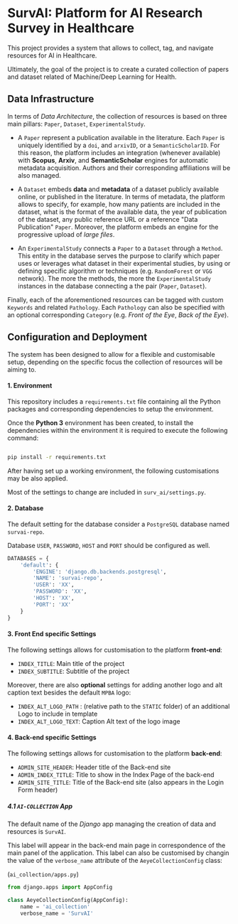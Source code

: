 # SurvAI: Platform for AI Research Survey in Healthcare

This project provides a system that allows to collect, tag, and 
navigate resources for AI in Healthcare.

Ultimately, the goal of the project is to create a curated collection of papers and 
dataset related of Machine/Deep Learning for Health.

## Data Infrastructure

In terms of _Data Architecture_, the collection of resources is based on three main pillars:
`Paper`, `Dataset`, `ExperimentalStudy`.

- A `Paper` represent a publication available in the literature. Each `Paper` is uniquely identified 
by a `doi`, and `arxivID`, or a `SemanticScholarID`. For this reason, the platform includes an integration 
(whenever available) with **Scopus**, **Arxiv**, and **SemanticScholar** engines for automatic metadata acquisition.
Authors and their corresponding affiliations will be also managed.

- A `Dataset` embeds **data** and **metadata** of a dataset publicly available online, or
published in the literature. In terms of metadata, the platform allows to specify, for example, 
how many patients are included in the dataset, what is the format of the available data, 
the year of publication of the dataset, any public reference URL or a reference "Data Publication" `Paper`.
Moreover, the platform embeds an engine for the progressive upload of _large files_.

- An `ExperimentalStudy` connects a `Paper` to a `Dataset` through a `Method`. This entity in the database 
serves the purpose to clarify which paper uses or leverages what dataset in their experimental studies, 
by using or defining specific algorithm or techniques (e.g. `RandomForest` or `VGG` network).
The more the methods, the more the `ExperimentalStudy` instances in the database connecting a 
the pair (`Paper`, `Dataset`).

Finally, each of the aforementioned resources can be tagged with custom `Keywords` and 
related `Pathology`. Each `Pathology` can also be specified with an optional corresponding `Category`
(e.g. _Front of the Eye_, _Back of the Eye_).

## Configuration and Deployment

The system has been designed to allow for a flexible and customisable setup, depending on 
the specific focus the collection of resources will be aiming to. 

#### 1. Environment

This repository includes a `requirements.txt` file containing all the Python packages
and corresponding dependencies to setup the environment.

Once the **Python 3** environment has been created, to install the dependencies
within the environment it is required to execute the following command:

```bash

pip install -r requirements.txt

``` 

After having set up a working environment, 
the following customisations may be also applied.

Most of the settings to change are included in `surv_ai/settings.py`.

#### 2. Database

The default setting for the database consider a `PostgreSQL` database 
named `survai-repo`. 

Database `USER`, `PASSWORD`, `HOST` and `PORT` should be configured as well. 
 
```python
DATABASES = {
    'default': {
        'ENGINE': 'django.db.backends.postgresql',
        'NAME': 'survai-repo',
        'USER': 'XX',
        'PASSWORD': 'XX',
        'HOST': 'XX',
        'PORT': 'XX'
    }
}
```

#### 3. Front End specific Settings

The following settings allows for customisation to the platform **front-end**:

- `INDEX_TITLE`: Main title of the project
- `INDEX_SUBTITLE`: Subtitle of the project

Moreover, there are also **optional** settings for adding another logo and alt caption text 
besides the default `MPBA` logo:

- `INDEX_ALT_LOGO_PATH` : (relative path to the `STATIC` folder) of an additional Logo to include in template
- `INDEX_ALT_LOGO_TEXT`: Caption Alt text of the logo image

#### 4. Back-end specific Settings

The following settings allows for customisation to the platform **back-end**:

- `ADMIN_SITE_HEADER`: Header title of the Back-end site
- `ADMIN_INDEX_TITLE`: Title to show in the Index Page of the back-end
- `ADMIN_SITE_TITLE`: Title of the Back-end site (also appears in the Login Form header)

##### 4.1 `AI-COLLECTION` App

The default name of the _Django_ app managing the creation of data and resources is 
`SurvAI`. 

This label will appear in the back-end main page in correspondence of the main panel of 
the application. This label can also be customised by changin the value of the 
`verbose_name` attribute of the `AeyeCollectionConfig` class:

(`ai_collection/apps.py`)

```python
from django.apps import AppConfig

class AeyeCollectionConfig(AppConfig):
    name = 'ai_collection'
    verbose_name = 'SurvAI'
```
 